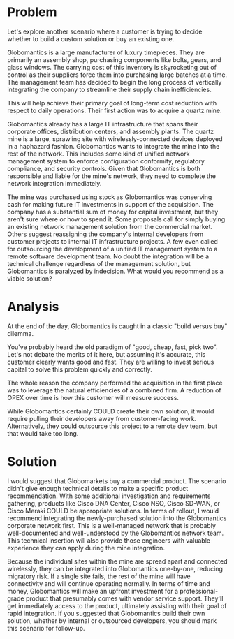 # Problem
Let's explore another scenario where a customer is trying to decide whether to
build a custom solution or buy an existing one.

Globomantics is a large manufacturer of luxury timepieces. They are primarily
an assembly shop, purchasing components like bolts, gears, and glass windows.
The carrying cost of this inventory is skyrocketing out of control as their
suppliers force them into purchasing large batches at a time. The management
team has decided to begin the long process of vertically integrating the
company to streamline their supply chain inefficiencies.

This will help achieve their primary goal of long-term cost reduction with
respect to daily operations. Their first action was to acquire a quartz mine.

Globomantics already has a large IT infrastructure that spans their corporate
offices, distribution centers, and assembly plants. The quartz mine is a
large, sprawling site with wirelessly-connected devices deployed in a
haphazard fashion. Globomantics wants to integrate the mine into the rest of
the network. This includes some kind of unified network management system to
enforce configuration conformity, regulatory compliance, and security
controls. Given that Globomantics is both responsible and liable for the
mine's network, they need to complete the network integration immediately.

The mine was purchased using stock as Globomantics was conserving cash for
making future IT investments in support of the acquisition. The company has a
substantial sum of money for capital investment, but they aren't sure where or
how to spend it. Some proposals call for simply buying an existing network
management solution from the commercial market. Others suggest reassigning the
company's internal developers from customer projects to internal IT
infrastructure projects. A few even called for outsourcing the development of
a unified IT management system to a remote software development team. No doubt
the integration will be a technical challenge regardless of the management
solution, but Globomantics is paralyzed by indecision. What would you
recommend as a viable solution?

# Analysis
At the end of the day, Globomantics is caught in a classic "build versus buy"
dilemma.

You've probably heard the old paradigm of "good, cheap, fast, pick two". Let's
not debate the merits of it here, but assuming it's accurate, this customer
clearly wants good and fast. They are willing to invest serious capital to
solve this problem quickly and correctly.

The whole reason the company performed the acquisition in the first place was
to leverage the natural efficiencies of a combined firm. A reduction of OPEX
over time is how this customer will measure success.

While Globomantics certainly COULD create their own solution, it would require
pulling their developers away from customer-facing work. Alternatively, they
could outsource this project to a remote dev team, but that would take too long.

# Solution
I would suggest that Globomarkets buy a commercial product. The scenario
didn't give enough technical details to make a specific product
recommendation. With some additional investigation and requirements gathering,
products like Cisco DNA Center, Cisco NSO, Cisco SD-WAN, or Cisco Meraki COULD
be appropriate solutions. In terms of rollout, I would recommend integrating
the newly-purchased solution into the Globomantics corporate network first.
This is a well-managed network that is probably well-documented and
well-understood by the Globomantics network team. This technical insertion
will also provide those engineers with valuable experience they can apply
during the mine integration.

Because the individual sites within the mine are spread apart and connected
wirelessly, they can be integrated into Globomantics one-by-one, reducing
migratory risk. If a single site fails, the rest of the mine will have
connectivity and will continue operating normally. In terms of time and money,
Globomantics will make an upfront investment for a professional-grade product
that presumably comes with vendor service support. They'll get immediately
access to the product, ultimately assisting with their goal of rapid
integration. If you suggested that Globomantics build their own solution,
whether by internal or outsourced developers, you should mark this scenario
for follow-up.
